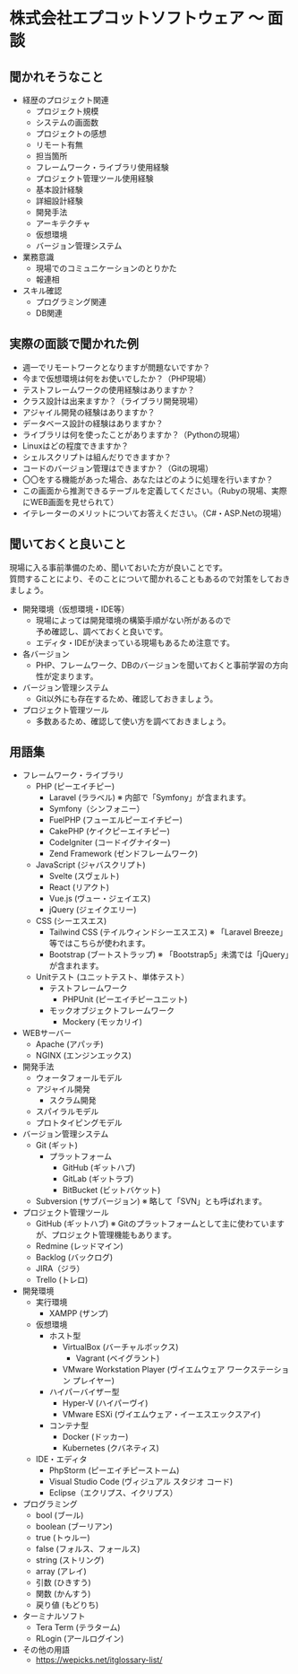 # 株式会社エプコットソフトウェア ～ 面談

## 聞かれそうなこと

- 経歴のプロジェクト関連
  - プロジェクト規模
  - システムの画面数
  - プロジェクトの感想
  - リモート有無
  - 担当箇所
  - フレームワーク・ライブラリ使用経験
  - プロジェクト管理ツール使用経験
  - 基本設計経験
  - 詳細設計経験
  - 開発手法
  - アーキテクチャ
  - 仮想環境
  - バージョン管理システム
- 業務意識
  - 現場でのコミュニケーションのとりかた
  - 報連相
- スキル確認
  - プログラミング関連
  - DB関連

## 実際の面談で聞かれた例

- 週一でリモートワークとなりますが問題ないですか？
- 今まで仮想環境は何をお使いでしたか？（PHP現場）
- テストフレームワークの使用経験はありますか？
- クラス設計は出来ますか？（ライブラリ開発現場）
- アジャイル開発の経験はありますか？
- データベース設計の経験はありますか？
- ライブラリは何を使ったことがありますか？（Pythonの現場）
- Linuxはどの程度できますか？
- シェルスクリプトは組んだりできますか？
- コードのバージョン管理はできますか？（Gitの現場）
- 〇〇をする機能があった場合、あなたはどのように処理を行いますか？
- この画面から推測できるテーブルを定義してください。（Rubyの現場、実際にWEB画面を見せられて）
- イテレーターのメリットについてお答えください。（C#・ASP.Netの現場）

## 聞いておくと良いこと

現場に入る事前準備のため、聞いておいた方が良いことです。  
質問することにより、そのことについて聞かれることもあるので対策をしておきましょう。

- 開発環境（仮想環境・IDE等）
  - 現場によっては開発環境の構築手順がない所があるので  
    予め確認し、調べておくと良いです。
  - エディタ・IDEが決まっている現場もあるため注意です。
- 各バージョン
  - PHP、フレームワーク、DBのバージョンを聞いておくと事前学習の方向性が定まります。
- バージョン管理システム
  - Git以外にも存在するため、確認しておきましょう。
- プロジェクト管理ツール
  - 多数あるため、確認して使い方を調べておきましょう。

## 用語集

- フレームワーク・ライブラリ
  - PHP (ピーエイチピー)
    - Laravel (ララベル) ※ 内部で「Symfony」が含まれます。
    - Symfony（シンフォニー）
    - FuelPHP (フューエルピーエイチピー)
    - CakePHP (ケイクピーエイチピー)
    - CodeIgniter (コードイグナイター)
    - Zend Framework (ゼンドフレームワーク)
  - JavaScript (ジャバスクリプト)
    - Svelte (スヴェルト)
    - React (リアクト)
    - Vue.js (ヴュー・ジェイエス)
    - jQuery (ジェイクエリー)
  - CSS (シーエスエス)
    - Tailwind CSS (テイルウィンドシーエスエス) ※ 「Laravel Breeze」等ではこちらが使われます。
    - Bootstrap (ブートストラップ) ※ 「Bootstrap5」未満では「jQuery」が含まれます。
  - Unitテスト (ユニットテスト、単体テスト）
    - テストフレームワーク
      - PHPUnit (ピーエイチピーユニット)
    - モックオブジェクトフレームワーク
      - Mockery (モッカリイ)
- WEBサーバー
  - Apache (アパッチ)
  - NGINX (エンジンエックス)
- 開発手法
  - ウォータフォールモデル
  - アジャイル開発
    - スクラム開発
  - スパイラルモデル
  - プロトタイピングモデル
- バージョン管理システム
  - Git (ギット)
    - プラットフォーム
      - GitHub (ギットハブ)
      - GitLab (ギットラブ)
      - BitBucket (ビットバケット)
  - Subversion (サブバージョン) ※ 略して「SVN」とも呼ばれます。
- プロジェクト管理ツール
  - GitHub (ギットハブ) ※ Gitのプラットフォームとして主に使わていますが、プロジェクト管理機能もあります。
  - Redmine (レッドマイン)
  - Backlog (バックログ)
  - JIRA（ジラ）
  - Trello (トレロ)
- 開発環境
  - 実行環境
    - XAMPP (ザンプ)
  - 仮想環境
    - ホスト型
      - VirtualBox (バーチャルボックス)
        - Vagrant (ベイグラント)
      - VMware Workstation Player (ヴイエムウェア ワークステーション プレイヤー)
    - ハイパーバイザー型
      - Hyper-V (ハイパーヴイ)
      - VMware ESXi (ヴイエムウェア・イーエスエックスアイ)
    - コンテナ型
      - Docker (ドッカー)
      - Kubernetes (クバネティス)
  - IDE・エディタ
    - PhpStorm (ピーエイチピーストーム)
    - Visual Studio Code (ヴィジュアル スタジオ コード)
    - Eclipse（エクリプス、イクリプス）
- プログラミング
  - bool (ブール)
  - boolean (ブーリアン)
  - true (トゥルー)
  - false (フォルス、フォールス)
  - string (ストリング)
  - array (アレイ)
  - 引数 (ひきすう)
  - 関数 (かんすう)
  - 戻り値 (もどりち)
- ターミナルソフト
  - Tera Term (テラターム)
  - RLogin (アールログイン)
- その他の用語
  - <https://wepicks.net/itglossary-list/>
